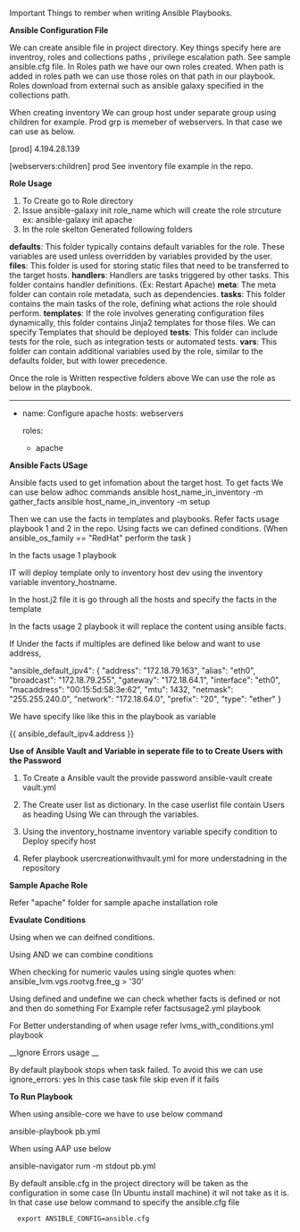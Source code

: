 Important Things to rember when writing Ansible Playbooks. 

__Ansible Configuration File__ 

We can create ansible file in project directory. Key things specify here are inventroy, roles and collections paths , privilege escalation path. See sample ansible.cfg file.
In Roles path we have  our own roles created. When path is added in roles path we can use those roles on that path in our playbook. Roles  download from external such as ansible galaxy specified in the collections path.


When creating inventory We can group host under separate group using children for example. Prod grp is memeber of webservers. In that case we can use as below.

[prod]
4.194.28.139

[webservers:children]
prod
See inventory file example in the repo. 

__Role Usage__ 

1. To Create go to Role directory
2. Issue ansible-galaxy init role_name which will create the role strcuture
      ex: ansible-galaxy init apache 
3. In the role skelton Generated following folders 

  __defaults__: This folder typically contains default variables for the role. These variables are used unless overridden by variables provided by the user.
  __files__: This folder is used for storing static files that need to be transferred to the target hosts.
  __handlers__: Handlers are tasks triggered by other tasks. This folder contains handler definitions. (Ex: Restart Apache) 
  __meta__: The meta folder can contain role metadata, such as dependencies.
  __tasks__: This folder contains the main tasks of the role, defining what actions the role should perform.
  __templates__: If the role involves generating configuration files dynamically, this folder contains Jinja2 templates for those files. We can specify Templates that should be deployed
  __tests__: This folder can include tests for the role, such as integration tests or automated tests.
  __vars__: This folder can contain additional variables used by the role, similar to the defaults folder, but with lower precedence.

Once the role is Written respective folders above We can use the role as below in the playbook.

---
- name: Configure apache
  hosts: webservers

  roles:
     - apache

__Ansible Facts USage__ 

Ansible facts used to get infomation about the target host. To get facts We can use below adhoc commands 
       ansible host_name_in_inventory  -m gather_facts 
       ansible host_name_in_inventory  -m setup


Then we can use the facts in templates and playbooks. Refer facts usage playbook 1 and 2  in the  repo. Using facts we can defined conditions. (When ansible_os_family == "RedHat"  perform the task ) 

In the facts usage 1 playbook 

IT will deploy template only to inventory host dev using the inventory variable inventory_hostname. 

In the host.j2 file it is go through all the hosts and specify the facts in the template 


In the facts usage 2 playbook it will replace the content using ansible facts. 


If Under the facts if multiples are defined like below and want to use address, 

"ansible_default_ipv4": {
    "address": "172.18.79.163",
    "alias": "eth0",
    "broadcast": "172.18.79.255",
    "gateway": "172.18.64.1",
    "interface": "eth0",
    "macaddress": "00:15:5d:58:3e:62",
    "mtu": 1432,
    "netmask": "255.255.240.0",
    "network": "172.18.64.0",
    "prefix": "20",
    "type": "ether"
}


We have specify like like this in the playbook as variable

{{  ansible_default_ipv4.address  }}

__Use of Ansible Vault and Variable in seperate file to to Create Users with the Password__ 

1. To Create a Ansible vault the provide password
    ansible-vault create vault.yml

2. The Create user list as dictionary. In the case userlist file contain Users as heading  Using We can through the variables.

3. Using the inventory_hostname inventory variable specify condition to Deploy specify host

4. Refer playbook usercreationwithvault.yml for more understadning in the repository 


__Sample Apache Role__

Refer "apache" folder for sample apache installation role

__Evaulate Conditions__ 

Using when we can deifned conditions. 

Using AND we can combine conditions 

When checking for numeric vaules using single quotes
       when: ansible_lvm.vgs.rootvg.free_g > '30' 

Using defined and undefine we can check whether facts is defined or not and then do something
For Example refer factsusage2.yml playbook 

For Better understanding of when usage refer lvms_with_conditions.yml playbook 


__Ignore Errors usage __ 

By default playbook stops when task failed. To avoid this we can use ignore_errors: yes In this case task file skip even if it fails

__To Run Playbook__ 

When using ansible-core we have to use below command 

ansible-playbook pb.yml

When using AAP use below

ansible-navigator rum -m stdout pb.yml 

By default ansible.cfg in the project directory will be taken as the  configuration in some case (In Ubuntu install machine)  it wil not take as it is. In that case use below command to specify the ansible.cfg file 

      export ANSIBLE_CONFIG=ansible.cfg



